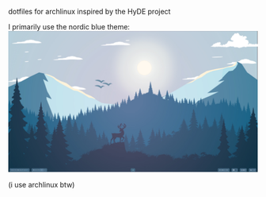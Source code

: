 dotfiles for archlinux inspired by the HyDE project 

I primarily use the nordic blue theme:
![The Desktop](desktop.png)

(i use archlinux btw)

